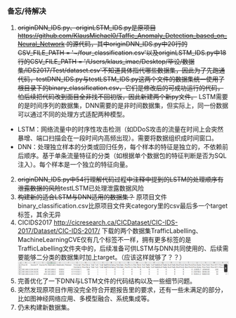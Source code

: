   ### 备忘/待解决
  1. ~~originDNN_IDS.py、originLSTM_IDS.py是原项目 https://github.com/KlausMichael0/Taffic_Anomaly_Detection_based_on_Neural_Network 的源代码，其中originDNN_IDS.py中20行的CSV_FILE_PATH = '~/four_classification.csv'以及originLSTM_IDS.py中18行的CSV_FILE_PATH = '/Users/klaus_imac/Desktop/毕设/数据集/IDS2017/Test/dataset.csv'不知道具体指代哪些数据集，因此为了先跑通代码，testDNN_IDS.py与testLSTM_IDS.py这两个文件的数据集统一使用了根目录下的binary_classification.csv，它们是修改后的可成功运行的代码，怕后续把代码改到面目全非找不回初版，因此新建两个新py文件。~~
  LSTM需要的是时间序列的数据集，DNN需要的是非时间数据集，但实际上，同一份数据可以通过不同的处理方式适配两种模型。
  * LSTM：网络流量中的时序性攻击检测​（如DDoS攻击的流量在时间上会突然暴增、端口扫描会在一段时间内高频出现）。需要将数据组织成时间窗口。
  * DNN：处理独立样本的分类或回归任务，每个样本的特征是独立的，不依赖前后顺序。基于单条流量特征的分类（如根据单个数据包的特征判断是否为SQL注入）。每个样本是一个独立的特征向量。
  2. ~~originDNN_IDS.py中54行理解代码过程中注释中提到的LSTM的处理顺序有泄露数据的风险~~testLSTM已处理泄露数据风险
  3. ~~构建新的适合LSTM与DNN适用的数据集？~~ 原项目文件binary_classification.csv比原项目文件夹category里的csv最后多一个target标签，其余无异
  4. CICIDS2017 http://cicresearch.ca/CICDataset/CIC-IDS-2017/Dataset/CIC-IDS-2017/ 下载的两个数据集TrafficLabelling、MachineLearningCVE仅有几个标签不一样，拥有更多标签的是TrafficLabelling文件夹中的，后续准备可供LSTM与DNN共同使用的、后续需要能够二分类的数据集时加上target。（应该这样就够了？？）
 ![alt text](image.png)
  5. 完善优化了一下DNN与LSTM文件的代码结构以及一些细节问题。
  6. 突然发现原项目作用没完全符合开题报告里的要求，还有一些未满足的部分，比如图神经网络应用、多模型融合、系统集成等。
  7. 仍未构建新数据集。